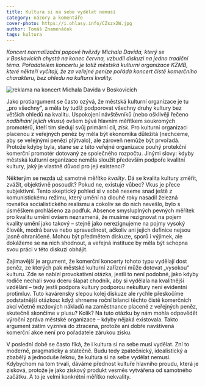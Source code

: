 ```yaml
---
title: Kultura si na sebe vydělat nemusí
category: názory a komentáře
cover-photo: https://i.ohlasy.info/CZszx2W.jpg
author: Tomáš Znamenáček
tags: kultura
---
```


*Koncert normalizační popové hvězdy Michala Davida, který se v Boskovicích chystá na konec června, vzbudil diskuzi na jedno tradiční téma. Pořadatelem koncertu je totiž městská kulturní organizace KZMB, které někteří vyčítají, že za veřejné peníze pořádá koncert čistě komerčního charakteru, bez ohledu na kulturní kvality.*

<img src="https://i.ohlasy.info/CZszx2W.jpg" alt="reklama na koncert Michala Davida v Boskovicích" class="img-responsive">

Jako protiargument se často ozývá, že městská kulturní organizace je tu „pro všechny“, a měla by tudíž podporovat všechny druhy kultury bez větších ohledů na kvalitu. Uspokojení návštěvníků (nebo ošklivěji řečeno _nadbíhání jejich vkusu_) ovšem bývá hlavním měřítkem soukromých promotérů, kteří tím sledují svůj primární cíl, _zisk_. Pro kulturní organizaci placenou z veřejných peněz by měla být ekonomika důležitá (nechceme, aby se veřejnými penězi plýtvalo), ale zároveň nemůže být prvořadá. Protože kdyby byla, stane se z této veřejné organizace pouhý protekční komerční promotér dotovaný ze společného rozpočtu. Jinými slovy: kdyby městská kulturní organizace neměla sloužit především podpoře kvalitní kultury, jaký je vlastně důvod pro její existenci?

Některým se nezdá už samotné měřítko _kvality_. Dá se kvalita kultury změřit, zvážit, objektivně posoudit? Pokud ne, existuje vůbec? Vkus je přece subjektivní. Tento skeptický pohled si v sobě neseme snad ještě z komunistickému režimu, který umění na dlouhé roky nasadil železná rovnátka socialistického realismu a cokoliv se do nich nevešlo, bylo s úsměškem prohlášeno za podfuk. Absence smysluplných pevných měřítek pro kvalitu umění ovšem neznamená, že musíme rezignovat na pojem kvality umění jako takový – stejně jako nerezignujeme na pojmy vysoký člověk, modrá barva nebo spravedlnost, ačkoliv ani jejich definice nejsou jasně ohraničené. Mohou být předmětem diskuze, sporů i výjimek, ale dokážeme se na nich shodnout, a veřejná instituce by měla být schopna svou práci v této diskuzi obhájit.

Zajímavější je argument, že komerční koncerty tohoto typu vydělají dost peněz, ze kterých pak městské kulturní zařízení může dotovat „vysokou“ kulturu. Zde se nabízí provokativní otázka, jestli to není podobné, jako kdyby rodiče nechali svou dceru šlapat chodník, aby si vydělala na kvalitnější vzdělání – tedy jestli podpora kultury podporou nekultury není evidentní protimluv. Tuto kavárensky slepou kolej diskuze ale rychle přeskočíme podstatnější otázkou: když shrneme roční bilanci těchto čistě komerčních akcí včetně mzdových nákladů na zaměstnance placené z veřejných peněz, skutečně skončíme v plusu? Kolik? Na tuto otázku by nám mohla odpovědět výroční zpráva městské organizace – kdyby nějaká existovala. Takto argument zatím vyznívá do ztracena, protože ani dobře navštívená komerční akce není pro pořadatele zárukou zisku.

V poslední době se často říká, že i kultura si na sebe musí vydělat. Zní to moderně, pragmaticky a statečně. Budu tedy zpátečnický, idealistický a zbabělý a jednoduše řeknu, že kultura si na sebe vydělat nemusí. Kdybychom na tom trvali, dáváme přednost kultuře hlavního proudu, která je zisková, protože je jako ziskový produkt vesměs vytvářena od samotného začátku. A to je velmi konkrétní měřítko nekvality.
